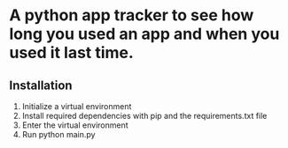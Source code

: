 # A python app tracker to see how long you used an app and when you used it last time.

## Installation
1. Initialize a virtual environment
2. Install required dependencies with pip and the requirements.txt file
3. Enter the virtual environment
4. Run python main.py
